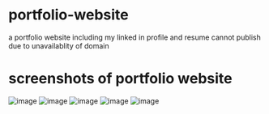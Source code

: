 # portfolio-website
a portfolio website including my linked in profile and resume
cannot publish due to unavailablity of domain
# screenshots of portfolio website
![image](https://user-images.githubusercontent.com/77795772/126030564-9e070430-db02-4b91-ac1f-39cadaa94854.png)
![image](https://user-images.githubusercontent.com/77795772/126030579-ee9c6cd5-8698-4c3b-9a40-80bf8837a824.png)
![image](https://user-images.githubusercontent.com/77795772/126030589-a2e555fd-bbb4-4051-8d91-564503a0f9e6.png)
![image](https://user-images.githubusercontent.com/77795772/126030593-a017cf82-33d0-4be1-9f4c-7a11dd6d5e69.png)
![image](https://user-images.githubusercontent.com/77795772/126030603-aac0c21c-c70b-4963-960b-061ce908a8ab.png)
